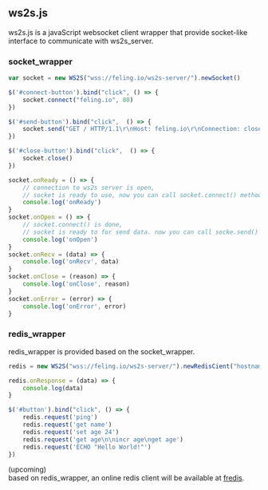 ## ws2s.js
ws2s.js is a javaScript websocket client wrapper that provide socket-like interface to communicate with ws2s_server.    

### socket_wrapper
```javaScript
var socket = new WS2S("wss://feling.io/ws2s-server/").newSocket()

$('#connect-button').bind("click", () => {
    socket.connect("feling.io", 80)
})

$('#send-button').bind("click",  () => {
    socket.send("GET / HTTP/1.1\r\nHost: feling.io\r\nConnection: close\r\n\r\n")
})

$('#close-button').bind("click",  () => {
    socket.close()
})

socket.onReady = () => {
    // connection to ws2s server is open, 
    // socket is ready to use, now you can call socket.connect() method
    console.log('onReady')
}
socket.onOpen = () => {
    // socket.connect() is done, 
    // socket is ready to for send data. now you can call socke.send() method
    console.log('onOpen')
}
socket.onRecv = (data) => {
    console.log('onRecv', data)
}
socket.onClose = (reason) => {
    console.log('onClose', reason)
}
socket.onError = (error) => {
    console.log('onError', error)
}
```

### redis_wrapper
redis_wrapper is provided based on the socket_wrapper.

```javaScript
redis = new WS2S("wss://feling.io/ws2s-server/").newRedisCient("hostname", 6379) // (host, port, auth)

redis.onResponse = (data) => {
    console.log(data)
}

$('#button').bind("click", () => {
    redis.request('ping')
    redis.request('get name')
    redis.request('set age 24')
    redis.request('get age\n\nincr age\nget age')
    redis.request('ECHO "Hello World!"')
})
```

(upcoming)      
based on redis_wrapper, an online redis client will be available at [fredis](https://feling.io/redis/).    

